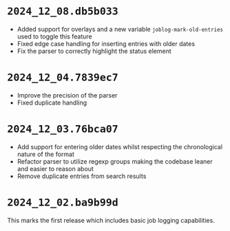 # `2024_12_08.db5b033`

- Added support for overlays and a new variable `joblog-mark-old-entries` used to toggle this feature
- Fixed edge case handling for inserting entries with older dates
- Fix the parser to correctly highlight the status element

# `2024_12_04.7839ec7`

- Improve the precision of the parser
- Fixed duplicate handling

# `2024_12_03.76bca07`

- Add support for entering older dates whilst respecting the chronological nature of the format
- Refactor parser to utilize regexp groups making the codebase leaner and easier to reason about
- Remove duplicate entries from search results

# `2024_12_02.ba9b99d`

This marks the first release which includes basic job logging capabilities.
